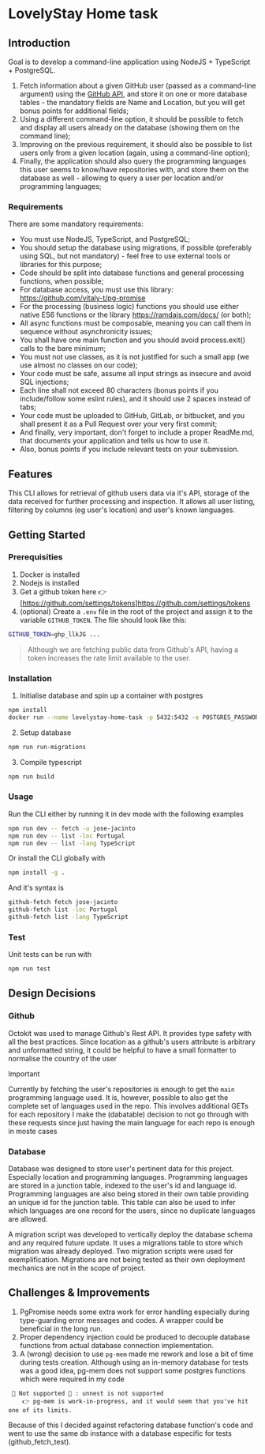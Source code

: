 # LovelyStay Home task

## Introduction
Goal is to develop a command-line application using NodeJS + TypeScript + PostgreSQL.

1. Fetch information about a given GitHub user (passed as a command-line argument) using the [GitHub API](https://docs.github.com/en/rest), and store it on one or more database tables - the mandatory fields are Name and Location, but you will get bonus points for additional fields;
2. Using a different command-line option, it should be possible to fetch and display all users already on the database (showing them on the command line);
3. Improving on the previous requirement, it should also be possible to list users only from a given location (again, using a command-line option);
4. Finally, the application should also query the programming languages this user seems to know/have repositories with, and store them on the database as well - allowing to query a user per location and/or programming languages;

### Requirements
There are some mandatory requirements:
- You must use NodeJS, TypeScript, and PostgreSQL;
- You should setup the database using migrations, if possible (preferably using SQL, but not mandatory) - feel free to use external tools or libraries for this purpose;
- Code should be split into database functions and general processing functions, when possible;
- For database access, you must use this library: https://github.com/vitaly-t/pg-promise
- For the processing (business logic) functions you should use either native ES6 functions or the library https://ramdajs.com/docs/ (or both);
- All async functions must be composable, meaning you can call them in sequence without asynchronicity issues;
- You shall have one main function and you should avoid process.exit() calls to the bare minimum;
- You must not use classes, as it is not justified for such a small app (we use almost no classes on our code);
- Your code must be safe, assume all input strings as insecure and avoid SQL injections;
- Each line shall not exceed 80 characters (bonus points if you include/follow some eslint rules), and it should use 2 spaces instead of tabs;
- Your code must be uploaded to GitHub, GitLab, or bitbucket, and you shall present it as a Pull Request over your very first commit;
- And finally, very important, don't forget to include a proper ReadMe.md, that documents your application and tells us how to use it.
- Also, bonus points if you include relevant tests on your submission.

## Features
This CLI allows for retrieval of github users data via it's API, storage of the data received for further processing and inspection.
It allows all user listing, filtering by columns (eg user's location) and user's known languages.

## Getting Started

### Prerequisities
1. Docker is installed
2. Nodejs is installed
3. Get a github token here 👉 [https://github.com/settings/tokens]https://github.com/settings/tokens
4. (optional) Create a `.env` file in the root of the project and assign it to the variable `GITHUB_TOKEN`. The file should look like this:
```sh
GITHUB_TOKEN=ghp_llkJG ...
```
> Although we are fetching public data from Github's API, having a token increases the rate limit available to the user. 

### Installation

1. Initialise database and spin up a container with postgres
```sh
npm install
docker run --name lovelystay-home-task -p 5432:5432 -e POSTGRES_PASSWORD=yapostgres -e POSTGRES_DB=lovelystay -d postgres
```

2. Setup database
```sh
npm run run-migrations
```

3. Compile typescript
```sh
npm run build
```

### Usage

Run the CLI either by running it in dev mode with the following examples
```sh
npm run dev -- fetch -u jose-jacinto
npm run dev -- list -loc Portugal
npm run dev -- list -lang TypeScript
```

Or install the CLI globally with
```sh
npm install -g .
```

And it's syntax is
```sh
github-fetch fetch jose-jacinto
github-fetch list -loc Portugal
github-fetch list -lang TypeScript
```

### Test

Unit tests can be run with
```sh
npm run test
```

## Design Decisions

### Github
Octokit was used to manage Github's Rest API. It provides type safety with all the best practices.
Since location as a github's users attribute is arbitrary and unformatted string, it could be helpful to have a small formatter to normalise the country of the user

> [!IMPORTANT]
> Currently by fetching the user's repositories is enough to get the `main` programming language used.
> It is, however, possible to also get the complete set of languages used in the repo. This involves additional GETs for each repository
> I make the (dabatable) decision to not go through with these requests since just having the main language for each repo is enough in moste cases

### Database

Database was designed to store user's pertinent data for this project. Especially location and programming languages.
Programming languages are stored in a junction table, indexed to the user's id and language id.
Programming languages are also being stored in their own table providing an unique id for the junction table. This table can also be used to infer which languages are one record for the users, since no duplicate languages are allowed.

A migration script was developed to vertically deploy the database schema and any required future update. It uses a migrations table to store which migration was already deployed.
Two migration scripts were used for exemplification.
Migrations are not being tested as their own deployment mechanics are not in the scope of project.

## Challenges & Improvements

1. PgPromise needs some extra work for error handling especially during type-guarding error messages and codes. A wrapper could be beneficial in the long run.
2. Proper dependency injection could be produced to decouple database functions from actual database connection implementation.
3. A (wrong) decision to use `pg-mem` made me rework and lose a bit of time during tests creation. Although using an in-memory database for tests was a good idea, pg-mem does not support some postgres functions which were required in my code

```console
 🔨 Not supported 🔨 : unnest is not supported
    👉 pg-mem is work-in-progress, and it would seem that you've hit one of its limits.
```
Because of this I decided against refactoring database function's code and went to use the same db instance with a database especific for tests (github_fetch_test).

